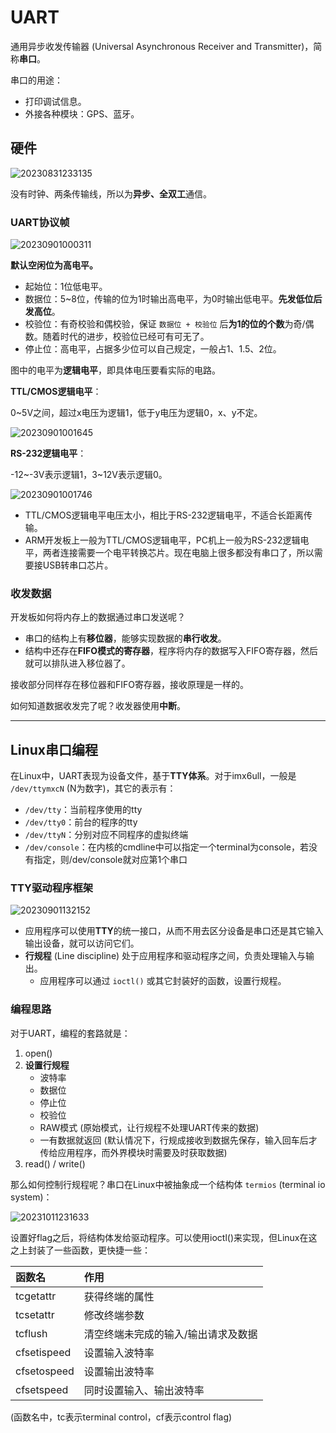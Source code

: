 # UART

通用异步收发传输器 (Universal Asynchronous Receiver and Transmitter)，简称**串口**。

串口的用途：

- 打印调试信息。
- 外接各种模块：GPS、蓝牙。

## 硬件

![20230831233135](https://image-hosting-1313474851.cos.ap-shanghai.myqcloud.com/Notes/20230831233135.png)

没有时钟、两条传输线，所以为**异步、全双工**通信。

### UART协议帧

![20230901000311](https://image-hosting-1313474851.cos.ap-shanghai.myqcloud.com/Notes/20230901000311.png)

**默认空闲位为高电平。**

- 起始位：1位低电平。
- 数据位：5~8位，传输的位为1时输出高电平，为0时输出低电平。**先发低位后发高位**。
- 校验位：有奇校验和偶校验，保证 `数据位 + 校验位` 后**为1的位的个数**为奇/偶数。随着时代的进步，校验位已经可有可无了。
- 停止位：高电平，占据多少位可以自己规定，一般占1、1.5、2位。

图中的电平为**逻辑电平**，即具体电压要看实际的电路。

**TTL/CMOS逻辑电平**：

0~5V之间，超过x电压为逻辑1，低于y电压为逻辑0，x、y不定。

![20230901001645](https://image-hosting-1313474851.cos.ap-shanghai.myqcloud.com/Notes/20230901001645.png)

**RS-232逻辑电平**：

-12~-3V表示逻辑1，3~12V表示逻辑0。

![20230901001746](https://image-hosting-1313474851.cos.ap-shanghai.myqcloud.com/Notes/20230901001746.png)

- TTL/CMOS逻辑电平电压太小，相比于RS-232逻辑电平，不适合长距离传输。
- ARM开发板上一般为TTL/CMOS逻辑电平，PC机上一般为RS-232逻辑电平，两者连接需要一个电平转换芯片。现在电脑上很多都没有串口了，所以需要接USB转串口芯片。

### 收发数据

开发板如何将内存上的数据通过串口发送呢？

- 串口的结构上有**移位器**，能够实现数据的**串行收发**。
- 结构中还存在**FIFO模式的寄存器**，程序将内存的数据写入FIFO寄存器，然后就可以排队进入移位器了。

接收部分同样存在移位器和FIFO寄存器，接收原理是一样的。

如何知道数据收发完了呢？收发器使用**中断**。

---

## Linux串口编程

在Linux中，UART表现为设备文件，基于**TTY体系**。对于imx6ull，一般是 `/dev/ttymxcN` (N为数字)，其它的表示有：

- `/dev/tty`：当前程序使用的tty
- `/dev/tty0`：前台的程序的tty
- `/dev/ttyN`：分别对应不同程序的虚拟终端
- `/dev/console`：在内核的cmdline中可以指定一个terminal为console，若没有指定，则/dev/console就对应第1个串口

### TTY驱动程序框架

![20230901132152](https://image-hosting-1313474851.cos.ap-shanghai.myqcloud.com/Notes/20230901132152.png)

- 应用程序可以使用**TTY**的统一接口，从而不用去区分设备是串口还是其它输入输出设备，就可以访问它们。
- **行规程** (Line discipline) 处于应用程序和驱动程序之间，负责处理输入与输出。
  - 应用程序可以通过 `ioctl()` 或其它封装好的函数，设置行规程。

### 编程思路

对于UART，编程的套路就是：

1. open()
2. **设置行规程**
   - 波特率
   - 数据位
   - 停止位
   - 校验位
   - RAW模式 (原始模式，让行规程不处理UART传来的数据)
   - 一有数据就返回 (默认情况下，行规成接收到数据先保存，输入回车后才传给应用程序，而外界模块时需要及时获取数据)
3. read() / write()

那么如何控制行规程呢？串口在Linux中被抽象成一个结构体 `termios` (terminal io system)：

![20231011231633](https://image-hosting-1313474851.cos.ap-shanghai.myqcloud.com/Notes/20231011231633.png)

设置好flag之后，将结构体发给驱动程序。可以使用ioctl()来实现，但Linux在这之上封装了一些函数，更快捷一些：

函数名 | 作用
:--- | :---
tcgetattr | 获得终端的属性
tcsetattr | 修改终端参数
tcflush | 清空终端未完成的输入/输出请求及数据
cfsetispeed | 设置输入波特率
cfsetospeed | 设置输出波特率
cfsetspeed | 同时设置输入、输出波特率

(函数名中，tc表示terminal control，cf表示control flag)
